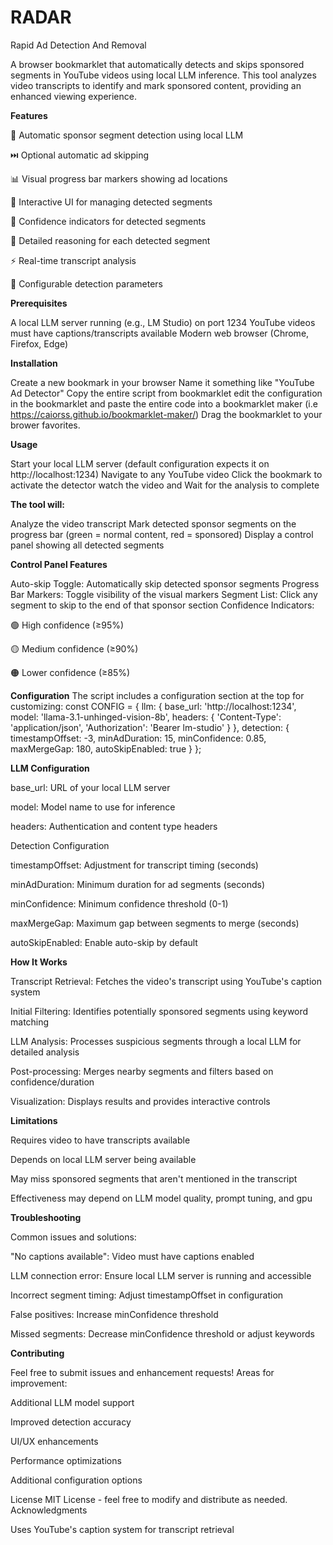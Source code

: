 # RADAR
Rapid Ad Detection And Removal

A browser bookmarklet that automatically detects and skips sponsored segments in YouTube videos using local LLM inference. This tool analyzes video transcripts to identify and mark sponsored content, providing an enhanced viewing experience.

**Features**

🎯 Automatic sponsor segment detection using local LLM

⏭️ Optional automatic ad skipping

📊 Visual progress bar markers showing ad locations

🎨 Interactive UI for managing detected segments

🎯 Confidence indicators for detected segments

📝 Detailed reasoning for each detected segment

⚡ Real-time transcript analysis

🔧 Configurable detection parameters

**Prerequisites**

A local LLM server running (e.g., LM Studio) on port 1234
YouTube videos must have captions/transcripts available
Modern web browser (Chrome, Firefox, Edge)

**Installation**

Create a new bookmark in your browser
Name it something like "YouTube Ad Detector"
Copy the entire script from bookmarklet
edit the configuration in the bookmarklet and paste the entire code into a bookmarklet maker (i.e https://caiorss.github.io/bookmarklet-maker/)
Drag the bookmarklet to your brower favorites.

**Usage**

Start your local LLM server (default configuration expects it on http://localhost:1234)
Navigate to any YouTube video
Click the bookmark to activate the detector
watch the video and Wait for the analysis to complete

**The tool will:**

Analyze the video transcript
Mark detected sponsor segments on the progress bar (green = normal content, red = sponsored)
Display a control panel showing all detected segments

**Control Panel Features**

Auto-skip Toggle: Automatically skip detected sponsor segments
Progress Bar Markers: Toggle visibility of the visual markers
Segment List: Click any segment to skip to the end of that sponsor section
Confidence Indicators:

🟢 High confidence (≥95%)

🟡 Medium confidence (≥90%)

🟠 Lower confidence (≥85%)



**Configuration**
The script includes a configuration section at the top for customizing:
const CONFIG = {
    llm: {
        base_url: 'http://localhost:1234',
        model: 'llama-3.1-unhinged-vision-8b',
        headers: {
            'Content-Type': 'application/json',
            'Authorization': 'Bearer lm-studio'
        }
    },
    detection: {
        timestampOffset: -3,
        minAdDuration: 15,
        minConfidence: 0.85,
        maxMergeGap: 180,
        autoSkipEnabled: true
    }
};


**LLM Configuration**

base_url: URL of your local LLM server

model: Model name to use for inference

headers: Authentication and content type headers

Detection Configuration

timestampOffset: Adjustment for transcript timing (seconds)

minAdDuration: Minimum duration for ad segments (seconds)

minConfidence: Minimum confidence threshold (0-1)

maxMergeGap: Maximum gap between segments to merge (seconds)

autoSkipEnabled: Enable auto-skip by default

**How It Works**

Transcript Retrieval: Fetches the video's transcript using YouTube's caption system

Initial Filtering: Identifies potentially sponsored segments using keyword matching

LLM Analysis: Processes suspicious segments through a local LLM for detailed analysis

Post-processing: Merges nearby segments and filters based on confidence/duration

Visualization: Displays results and provides interactive controls

**Limitations**

Requires video to have transcripts available

Depends on local LLM server being available

May miss sponsored segments that aren't mentioned in the transcript

Effectiveness may depend on LLM model quality, prompt tuning, and gpu

**Troubleshooting**

Common issues and solutions:

"No captions available": Video must have captions enabled

LLM connection error: Ensure local LLM server is running and accessible

Incorrect segment timing: Adjust timestampOffset in configuration

False positives: Increase minConfidence threshold

Missed segments: Decrease minConfidence threshold or adjust keywords

**Contributing**

Feel free to submit issues and enhancement requests! Areas for improvement:

Additional LLM model support

Improved detection accuracy

UI/UX enhancements

Performance optimizations

Additional configuration options

License
MIT License - feel free to modify and distribute as needed.
Acknowledgments

Uses YouTube's caption system for transcript retrieval
